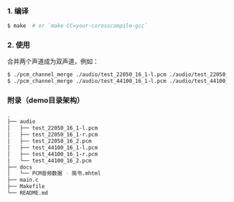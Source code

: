 
### 1. 编译

```bash
$ make 	# or `make CC=your-corosscompile-gcc`
```

### 2. 使用

合并两个声道成为双声道，例如：

```bash
$ ./pcm_channel_merge ./audio/test_22050_16_1-l.pcm ./audio/test_22050_16_1-r.pcm out_44100_16_2.pcm
$ ./pcm_channel_merge ./audio/test_44100_16_1-l.pcm ./audio/test_44100_16_1-r.pcm out_44100_16_2.pcm
```

### 附录（demo目录架构）

```bash
.
├── audio
│   ├── test_22050_16_1-l.pcm
│   ├── test_22050_16_1-r.pcm
│   ├── test_22050_16_2.pcm
│   ├── test_44100_16_1-l.pcm
│   ├── test_44100_16_1-r.pcm
│   └── test_44100_16_2.pcm
├── docs
│   └── PCM音频数据 - 简书.mhtml
├── main.c
├── Makefile
└── README.md
```

